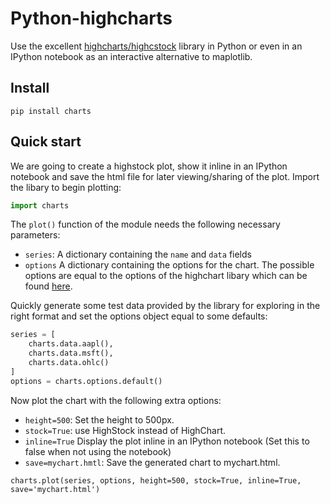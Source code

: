 # Python-highcharts
Use the excellent [highcharts/highcstock](http://www.highcharts.com/stock/demo) library in Python or even in an IPython notebook as an interactive alternative to maplotlib.

## Install
```shell
pip install charts
```

## Quick start
We are going to create a highstock plot, show it inline in an IPython notebook and save the html file for later viewing/sharing of the plot. Import the libary to begin plotting:

```python
import charts
```

The `plot()` function of the module needs the following necessary parameters:
- `series`: A dictionary containing the `name` and `data` fields
- `options` A dictionary containing the options for the chart. The possible options are equal to the options of the highchart libary which can be found [here](http://api.highcharts.com/highcharts). 

Quickly generate some test data provided by the library for exploring in the right format and set the options object equal to some defaults:

```python
series = [
    charts.data.aapl(),
    charts.data.msft(),
    charts.data.ohlc()
]
options = charts.options.default()
```
Now plot the chart with the following extra options:
- `height=500`: Set the height to 500px.
- `stock=True`: use HighStock instead of HighChart.
- `inline=True` Display the plot inline in an IPython notebook (Set this to false when not using the notebook)
- `save=mychart.hmtl`: Save the generated chart to mychart.html.
```
charts.plot(series, options, height=500, stock=True, inline=True, save='mychart.html')
```
